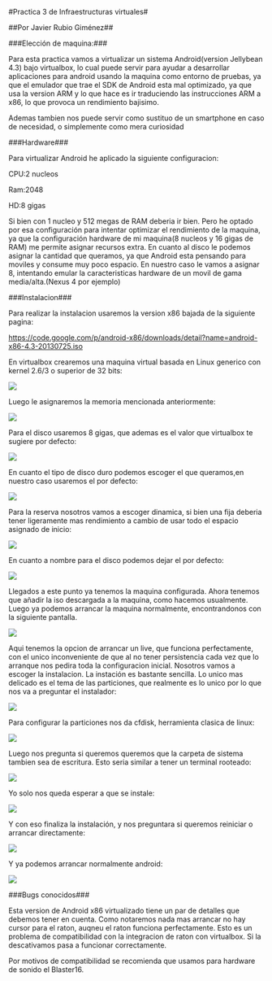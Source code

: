#Practica 3 de Infraestructuras virtuales#

##Por Javier Rubio Giménez##

###Elección de maquina:###

Para esta practica vamos a virtualizar un sistema Android(version Jellybean 4.3) bajo virtualbox, lo cual puede servir para ayudar a desarrollar aplicaciones para android usando la maquina como entorno de pruebas, ya que el emulador que trae el SDK de Android esta mal optimizado, ya que usa la version ARM y lo que hace es ir traduciendo las instrucciones ARM a x86, lo que provoca un rendimiento bajisimo.

Ademas tambien nos puede servir como sustituo de un smartphone en caso de necesidad, o simplemente como mera curiosidad

###Hardware###

Para virtualizar Android he aplicado la siguiente configuracion:

CPU:2 nucleos

Ram:2048

HD:8 gigas

Si bien con 1 nucleo y 512 megas de RAM deberia ir bien. Pero he optado por esa configuración para intentar optimizar el rendimiento de la maquina, ya que la configuración hardware de mi maquina(8 nucleos y 16 gigas de RAM) me permite asignar recursos extra. En cuanto al disco le podemos asignar la cantidad que queramos, ya que Android esta pensando para moviles y consume muy poco espacio. En nuestro caso le vamos a asignar 8, intentando emular la caracteristicas hardware de un movil de gama media/alta.(Nexus 4 por ejemplo)

###Instalacion###

Para realizar la instalacion usaremos la version x86 bajada de la siguiente pagina:

https://code.google.com/p/android-x86/downloads/detail?name=android-x86-4.3-20130725.iso

En virtualbox crearemos una maquina virtual basada en Linux generico con kernel 2.6/3 o superior de 32 bits:

<img src="https://github.com/JaviRubio/Practica3IV/blob/master/Practica3/m1.PNG">

Luego le asignaremos la memoria mencionada anteriormente:

<img src="https://github.com/JaviRubio/Practica3IV/blob/master/Practica3/m2.PNG">

Para el disco usaremos 8 gigas, que ademas es el valor que virtualbox te sugiere por defecto:

<img src="https://github.com/JaviRubio/Practica3IV/blob/master/Practica3/m3.PNG">

En cuanto el tipo de disco duro podemos escoger el que queramos,en nuestro caso usaremos el por defecto:

<img src="https://github.com/JaviRubio/Practica3IV/blob/master/Practica3/m4.PNG">

Para la reserva nosotros vamos a escoger dinamica, si bien una fija deberia tener ligeramente mas rendimiento a cambio de usar todo el espacio asignado de inicio:

<img src="https://github.com/JaviRubio/Practica3IV/blob/master/Practica3/m5.PNG">

En cuanto a nombre para el disco podemos dejar el por defecto:

<img src="https://github.com/JaviRubio/Practica3IV/blob/master/Practica3/m6.PNG">

Llegados a este punto ya tenemos la maquina configurada. Ahora tenemos que añadir la iso descargada a la maquina, como hacemos usualmente. Luego ya podemos arrancar la maquina normalmente, encontrandonos con la siguiente pantalla.

<img src="https://github.com/JaviRubio/Practica3IV/blob/master/Practica3/m7.PNG">

Aqui tenemos la opcion de arrancar un live, que funciona perfectamente, con el unico inconveniente de que al no tener persistencia cada vez que lo arranque nos pedira toda la configuracion inicial. Nosotros vamos a escoger la instalacion.
La instación es bastante sencilla. Lo unico mas delicado es el tema de las particiones, que realmente es lo unico por lo que nos va a preguntar el instalador:

<img src="https://github.com/JaviRubio/Practica3IV/blob/master/Practica3/m8.PNG">

Para configurar la particiones nos da cfdisk, herramienta clasica de linux:

<img src="https://github.com/JaviRubio/Practica3IV/blob/master/Practica3/m9.PNG">

Luego nos pregunta si queremos queremos que la carpeta de sistema tambien sea de escritura. Esto seria similar a tener un terminal rooteado:

<img src="https://github.com/JaviRubio/Practica3IV/blob/master/Practica3/m10.PNG">

Yo solo nos queda esperar a que se instale:

<img src="https://github.com/JaviRubio/Practica3IV/blob/master/Practica3/m11.PNG">

Y con eso finaliza la instalación, y nos preguntara si queremos reiniciar o arrancar directamente:

<img src="https://github.com/JaviRubio/Practica3IV/blob/master/Practica3/m12.PNG">

Y ya podemos arrancar normalmente android:

<img src="https://github.com/JaviRubio/Practica3IV/blob/master/Practica3/m13.PNG">

###Bugs conocidos###

Esta version de Android x86 virtualizado tiene un par de detalles que debemos tener en cuenta. Como notaremos nada mas arrancar no hay cursor para el raton, auqneu el raton funciona perfectamente. Esto es un problema de compatibilidad con la integracion de raton con virtualbox. Si la descativamos pasa a funcionar correctamente.

Por motivos de compatibilidad se recomienda que usamos para hardware de sonido el Blaster16.








